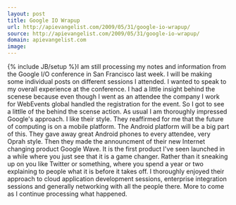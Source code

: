 ```yaml
---
layout: post
title: Google IO Wrapup
url: http://apievangelist.com/2009/05/31/google-io-wrapup/
source: http://apievangelist.com/2009/05/31/google-io-wrapup/
domain: apievangelist.com
image: 
---
```

{% include JB/setup %}I am still processing my notes and information from the Google I/O conference in San Francisco last week. I will be making some individual posts on different sessions I attended.
I wanted to speak to my overall experience at the conference.
I had a little insight behind the scenese because even though I went as an attendee the company I work for WebEvents global handled the registration for the event. So I got to see a littlle of the behind the scense action.
As usual I am thoroughly impressed Google's approach. I like their style.
They reaffirmed for me that the future of computing is on a mobile platform. The Android platform will be a big part of this. They gave away great Android phones to every attendee, very Oprah style.
Then they made the announcment of their new Internet changing product Google Wave. It is the first product I've seen launched in a while where you just see that it is a game changer. Rather than it sneaking up on you like Twitter or something, where you spend a year or two explaining to people what it is before it takes off.
I thoroughly enjoyed their approach to cloud application development sessions, enterprise integration sessions and generally networking with all the people there.
More to come as I continue processing what happened.
